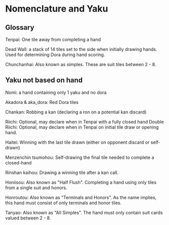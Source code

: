 # Nomenclature and Yaku

## Glossary

Tenpai: One tile away from completing a hand

Dead Wall: a stack of 14 tiles set to the side when initially drawing hands. Used for determining Dora during hand scoring.

Chunchanhai: Also known as simples. These are suit tiles between 2 - 8.


## Yaku not based on hand
Nomi: a hand containing only 1 yaku and no dora

Akadora & aka_dora: Red Dora tiles

Chankan: Robbing a kan (declaring a ron on a potential kan discard)

Riichi: Optional, may declare when in Tenpai with a fully closed hand
Double Riichi: Optional, may declare when in Tenpai on initial tile draw or opening hand.

Haitei: Winning with the last tile drawn (either on opponent discard or self-drawn)

Menzenchin tsumohou: Self-drawing the final tile needed to complete a closed-hand

Rinshan kaihou: Drawing a winning tile after a kan call.

Honiisou: Also known as "Half Flush". Completing a hand using only tiles from a single suit and honors.

Honroutou: Also known as "Terminals and Honors". As the name implies, this hand must consist of only terminals and honor tiles.

Tanyao: Also known as "All Simples". The hand must only contain suit cards valued between 2 - 8. 
